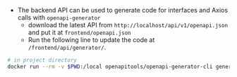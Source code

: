 - The backend API can be used to generate code for interfaces and Axios calls with `openapi-generator`
  - download the latest API from `http://localhost/api/v1/openapi.json` and put it at `frontend/openapi.json`
  - Run the following line to update the code at `/frontend/api/generator/`.

```bash
# in project directory
docker run --rm -v $PWD:/local openapitools/openapi-generator-cli generate -i /local/openapi.json -g typescript-axios -o /local/frontend/src/api/generator/
```